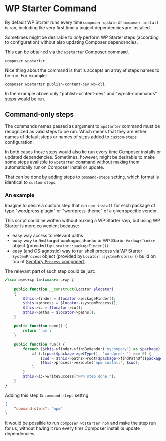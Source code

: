 # WP Starter Command

By default WP Starter runs every time `composer update` or `composer install` is ran, including the very first time a project dependencies are installed.

Sometimes might be desirable to *only* perform WP Starter steps (according to configuration) without also updating Composer dependencies.

This can be obtained via the `wpstarter` Composer command.

```shell
composer wpstarter
```

Nice thing about the command is that is accepts an array of steps names to be run. For example:

```shell
composer wpstarter publish-content-dev wp-cli
```

In the example above only "publish-content-dev" and "wp-cli-commands" steps would be ran.



## Command-only steps

The commands names passed as argument to `wpstarter` command must be recognized as valid steps to be run. Which means that they are either names of default steps or names of steps added to `custom-steps` configuration.

In both cases those steps would also be run every time Composer installs or updated dependencies. Sometimes, however, might be desirable to make some steps available to `wpstarter` command without making them automatically run on Composer install or update.

That can be done by adding steps to `command-steps` setting, which format is identical to `custom-steps`.

### An example

Imagine to desire a custom step that run `npm install` for each package of type "wordpress-plugin" or "wordpress-theme" of a given specific vendor.

This script could be written without making a WP Starter step, but using WP Starter is more convenient because:

- easy way access to relevant paths
- easy way to find target packages, thanks to WP Starter `PackageFinder` object (provided by `Locator::packageFinder()`)
- easy (and OS-agnostic) way to run shell process via WP Starter `SystemProcess` object (provided by `Locator::systemProcess()`) build on top of [Symfony `Process` component](https://symfony.com/doc/current/components/process.html).

The relevant part of such step could be just:

```php
class NpmStep implements Step {
    
    public function __construct(Locator $locator)
    {
        $this->finder = $locator->packageFinder();
        $this->process = $locator->systemProcess();
        $this->io = $locator->io();
        $this->paths = $locator->paths();
    }
    
    public function name() {
        return 'npm';
    }
    
    public function run() {
        foreach ($this->finder->findByVendor('mycompany') as $package) {
            if (strpos($package->getType(), 'wordpress-') === 0) {
                $cwd = $this->paths->root($package->findPathOf($package));
                $this->process->execute('npm install', $cwd);
            }
        }
        $this->io->writeSuccess("NPM step done.");
    }
}
```

Adding this step to  `command-steps` setting:

```json
{
    "command-steps": "npm"
}
```

It would be possible to run `composer wpstarter npm` and make the step run for us, without having it run every time Composer install or update dependencies.